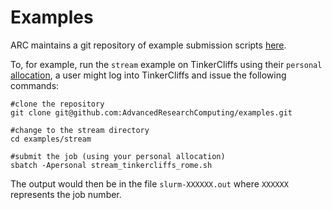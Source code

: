 # Examples

ARC maintains a git repository of example submission scripts [here](https://github.com/AdvancedResearchComputing/examples).

To, for example, run the `stream` example on TinkerCliffs using their `personal` [allocation](allocations), a user might log into TinkerCliffs and issue the following commands:

```
#clone the repository
git clone git@github.com:AdvancedResearchComputing/examples.git

#change to the stream directory
cd examples/stream

#submit the job (using your personal allocation)
sbatch -Apersonal stream_tinkercliffs_rome.sh
```

The output would then be in the file `slurm-XXXXXX.out` where `XXXXXX` represents the job number.
